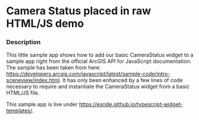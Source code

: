 # Camera Status placed in raw HTML/JS demo

### Description
This little sample app shows how to add our basic CameraStatus widget to a sample app right from the official ArcGIS API for JavaScript documentation. The sample has been taken from here: https://developers.arcgis.com/javascript/latest/sample-code/intro-sceneview/index.html. It has only been enhanced by a few lines of code necessary to require and instantiate the CameraStatus widget from a basic HTML/JS file.

This sample app is live under https://esride.github.io/typescript-widget-templates/.